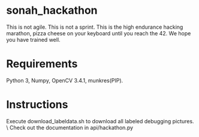# sonah_hackathon
This is not agile. This is not a sprint. This is the high endurance hacking marathon, pizza cheese on your keyboard until you reach the 42. We hope you have trained well.

# Requirements
Python 3, Numpy, OpenCV 3.4.1, munkres(PIP).

# Instructions
Execute download_labeldata.sh to download all labeled debugging pictures. \\
Check out the documentation in api/hackathon.py

